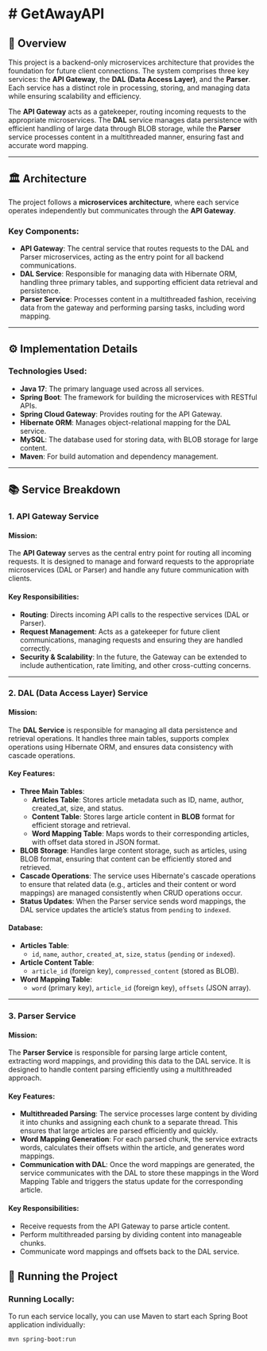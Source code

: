 # # GetAwayAPI

## 📖 Overview

This project is a backend-only microservices architecture that provides the foundation for future client connections. The system comprises three key services: the **API Gateway**, the **DAL (Data Access Layer)**, and the **Parser**. Each service has a distinct role in processing, storing, and managing data while ensuring scalability and efficiency.

The **API Gateway** acts as a gatekeeper, routing incoming requests to the appropriate microservices. The **DAL** service manages data persistence with efficient handling of large data through BLOB storage, while the **Parser** service processes content in a multithreaded manner, ensuring fast and accurate word mapping.

---

## 🏛️ Architecture

The project follows a **microservices architecture**, where each service operates independently but communicates through the **API Gateway**.

### Key Components:
- **API Gateway**: The central service that routes requests to the DAL and Parser microservices, acting as the entry point for all backend communications.
- **DAL Service**: Responsible for managing data with Hibernate ORM, handling three primary tables, and supporting efficient data retrieval and persistence.
- **Parser Service**: Processes content in a multithreaded fashion, receiving data from the gateway and performing parsing tasks, including word mapping.

---

## ⚙️ Implementation Details

### Technologies Used:

- **Java 17**: The primary language used across all services.
- **Spring Boot**: The framework for building the microservices with RESTful APIs.
- **Spring Cloud Gateway**: Provides routing for the API Gateway.
- **Hibernate ORM**: Manages object-relational mapping for the DAL service.
- **MySQL**: The database used for storing data, with BLOB storage for large content.
- **Maven**: For build automation and dependency management.

---

## 📚 Service Breakdown

### 1. **API Gateway Service**

#### Mission:
The **API Gateway** serves as the central entry point for routing all incoming requests. It is designed to manage and forward requests to the appropriate microservices (DAL or Parser) and handle any future communication with clients.

#### Key Responsibilities:
- **Routing**: Directs incoming API calls to the respective services (DAL or Parser).
- **Request Management**: Acts as a gatekeeper for future client communications, managing requests and ensuring they are handled correctly.
- **Security & Scalability**: In the future, the Gateway can be extended to include authentication, rate limiting, and other cross-cutting concerns.

---

### 2. **DAL (Data Access Layer) Service**

#### Mission:
The **DAL Service** is responsible for managing all data persistence and retrieval operations. It handles three main tables, supports complex operations using Hibernate ORM, and ensures data consistency with cascade operations.

#### Key Features:
- **Three Main Tables**:
  - **Articles Table**: Stores article metadata such as ID, name, author, created_at, size, and status.
  - **Content Table**: Stores large article content in **BLOB** format for efficient storage and retrieval.
  - **Word Mapping Table**: Maps words to their corresponding articles, with offset data stored in JSON format.
- **BLOB Storage**: Handles large content storage, such as articles, using BLOB format, ensuring that content can be efficiently stored and retrieved.
- **Cascade Operations**: The service uses Hibernate's cascade operations to ensure that related data (e.g., articles and their content or word mappings) are managed consistently when CRUD operations occur.
- **Status Updates**: When the Parser service sends word mappings, the DAL service updates the article’s status from `pending` to `indexed`.

#### Database:
- **Articles Table**:
  - `id`, `name`, `author`, `created_at`, `size`, `status` (`pending` or `indexed`).
- **Article Content Table**:
  - `article_id` (foreign key), `compressed_content` (stored as BLOB).
- **Word Mapping Table**:
  - `word` (primary key), `article_id` (foreign key), `offsets` (JSON array).

---

### 3. **Parser Service**

#### Mission:
The **Parser Service** is responsible for parsing large article content, extracting word mappings, and providing this data to the DAL service. It is designed to handle content parsing efficiently using a multithreaded approach.

#### Key Features:
- **Multithreaded Parsing**: The service processes large content by dividing it into chunks and assigning each chunk to a separate thread. This ensures that large articles are parsed efficiently and quickly.
- **Word Mapping Generation**: For each parsed chunk, the service extracts words, calculates their offsets within the article, and generates word mappings.
- **Communication with DAL**: Once the word mappings are generated, the service communicates with the DAL to store these mappings in the Word Mapping Table and triggers the status update for the corresponding article.

#### Key Responsibilities:
- Receive requests from the API Gateway to parse article content.
- Perform multithreaded parsing by dividing content into manageable chunks.
- Communicate word mappings and offsets back to the DAL service.



## 🚀 Running the Project

### Running Locally:

To run each service locally, you can use Maven to start each Spring Boot application individually:

```bash
mvn spring-boot:run

